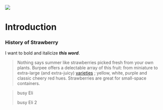 <a href="https://www.juncture-digital.org"><img src="https://juncture-digital.github.io/juncture/static/images/ve-button.png"></a>

<param ve-config 
title="Strawberry"    
source-image="https://upload.wikimedia.org/wikipedia/commons/e/ef/Garden_strawberry_%28Fragaria_%C3%97_ananassa%29_halved.jpg"   
banner="link" 
height=100
author="author"
layout="vertical">

# Introduction

### History of Strawberry

I want to bold and italicize ***this word***.

>Nothing says summer like strawberries picked fresh from your own plants. Burpee offers a delectable array of this fruit: from miniature to extra-large (and extra-juicy) [varieties](https://www.burpee.com/fruit/strawberry-plants/?srsltid=AfmBOopciupPfO4V6hvE1cPkFtQOPD_c607vXpaBz3el11pdlJRgdlEl)  ; yellow, white, purple and classic cheery red hues. Strawberries are great for small-space containers.

>busy Eli
>
>busy Eli 2

